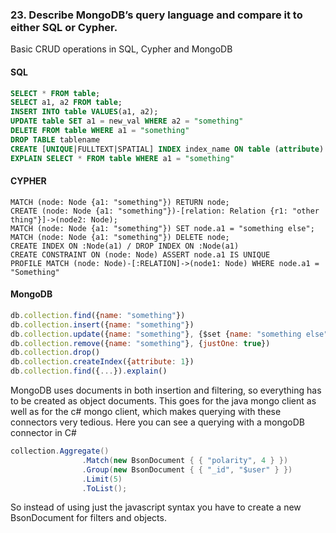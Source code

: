 ### 23. Describe MongoDB’s query language and compare it to either SQL or Cypher.

Basic CRUD operations in SQL, Cypher and MongoDB

#### SQL

```sql
SELECT * FROM table;
SELECT a1, a2 FROM table;
INSERT INTO table VALUES(a1, a2);
UPDATE table SET a1 = new_val WHERE a2 = "something"
DELETE FROM table WHERE a1 = "something"
DROP TABLE tablename
CREATE [UNIQUE|FULLTEXT|SPATIAL] INDEX index_name ON table (attribute) [USING BTREE|HASH]
EXPLAIN SELECT * FROM table WHERE a1 = "something"
```

#### CYPHER

```cypher
MATCH (node: Node {a1: "something"}) RETURN node;
CREATE (node: Node {a1: "something"})-[relation: Relation {r1: "other thing"}]->(node2: Node);
MATCH (node: Node {a1: "something"}) SET node.a1 = "something else";
MATCH (node: Node {a1: "something"}) DELETE node;
CREATE INDEX ON :Node(a1) / DROP INDEX ON :Node(a1)
CREATE CONSTRAINT ON (node: Node) ASSERT node.a1 IS UNIQUE
PROFILE MATCH (node: Node)-[:RELATION]->(node1: Node) WHERE node.a1 = "Something"
```

#### MongoDB

```javascript
db.collection.find({name: "something"})
db.collection.insert({name: "something"})
db.collection.update({name: "something"}, {$set {name: "something else"})
db.collection.remove({name: "something"}, {justOne: true})
db.collection.drop()
db.collection.createIndex({attribute: 1})
db.collection.find({...}).explain()
```

MongoDB uses documents in both insertion and filtering, so everything has to be created as object documents. This goes for the java mongo client as well as for the c# mongo client, which makes querying with these connectors very tedious. Here you can see a querying with a mongoDB connector in C#

```c#
collection.Aggregate()
                .Match(new BsonDocument { { "polarity", 4 } })
                .Group(new BsonDocument { { "_id", "$user" } })
                .Limit(5)
                .ToList();
```

So instead of using just the javascript syntax you have to create a new BsonDocument for filters and objects.